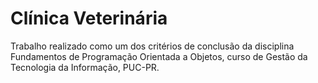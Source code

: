 # Clínica Veterinária
Trabalho realizado como um dos critérios de conclusão da disciplina Fundamentos de Programação Orientada a Objetos, curso de Gestão da Tecnologia da Informação, PUC-PR.